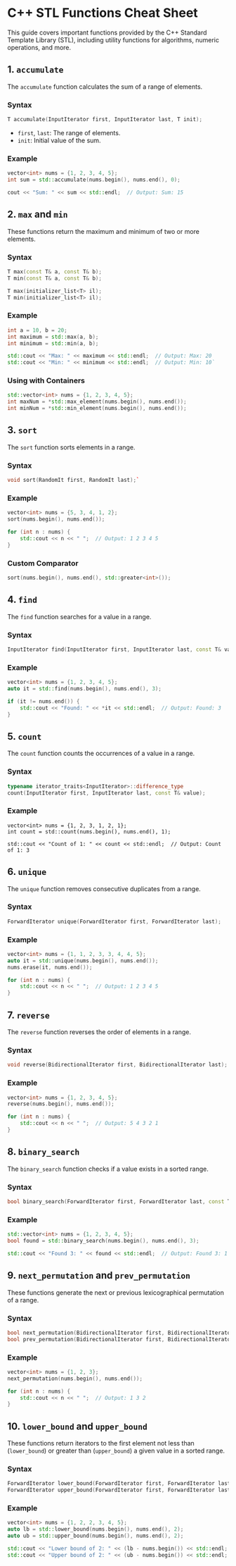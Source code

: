 C++ STL Functions Cheat Sheet
=============================

This guide covers important functions provided by the C++ Standard Template Library (STL), including utility functions for algorithms, numeric operations, and more.

1\. `accumulate`
----------------

The `accumulate` function calculates the sum of a range of elements.

### Syntax
```c++
T accumulate(InputIterator first, InputIterator last, T init);
```

-   `first`, `last`: The range of elements.
-   `init`: Initial value of the sum.

### Example
```c++
vector<int> nums = {1, 2, 3, 4, 5};
int sum = std::accumulate(nums.begin(), nums.end(), 0);

cout << "Sum: " << sum << std::endl;  // Output: Sum: 15
```

2\. `max` and `min`
-------------------

These functions return the maximum and minimum of two or more elements.

### Syntax
```c++
T max(const T& a, const T& b);
T min(const T& a, const T& b);

T max(initializer_list<T> il);
T min(initializer_list<T> il);
```
### Example
```c++
int a = 10, b = 20;
int maximum = std::max(a, b);
int minimum = std::min(a, b);

std::cout << "Max: " << maximum << std::endl;  // Output: Max: 20
std::cout << "Min: " << minimum << std::endl;  // Output: Min: 10`
```
### Using with Containers
```c++
std::vector<int> nums = {1, 2, 3, 4, 5};
int maxNum = *std::max_element(nums.begin(), nums.end());
int minNum = *std::min_element(nums.begin(), nums.end());
```
3\. `sort`
----------

The `sort` function sorts elements in a range.

### Syntax
```c++
void sort(RandomIt first, RandomIt last);`
```
### Example
```c++
vector<int> nums = {5, 3, 4, 1, 2};
sort(nums.begin(), nums.end());

for (int n : nums) {
    std::cout << n << " ";  // Output: 1 2 3 4 5
}
```
### Custom Comparator
```c++
sort(nums.begin(), nums.end(), std::greater<int>());
```
4\. `find`
----------

The `find` function searches for a value in a range.

### Syntax
```c++
InputIterator find(InputIterator first, InputIterator last, const T& value);
```
### Example
```c++
vector<int> nums = {1, 2, 3, 4, 5};
auto it = std::find(nums.begin(), nums.end(), 3);

if (it != nums.end()) {
    std::cout << "Found: " << *it << std::endl;  // Output: Found: 3
}
```
5\. `count`
-----------

The `count` function counts the occurrences of a value in a range.

### Syntax
```c++
typename iterator_traits<InputIterator>::difference_type
count(InputIterator first, InputIterator last, const T& value);
```
### Example
```
vector<int> nums = {1, 2, 3, 1, 2, 1};
int count = std::count(nums.begin(), nums.end(), 1);

std::cout << "Count of 1: " << count << std::endl;  // Output: Count of 1: 3
```
6\. `unique`
------------

The `unique` function removes consecutive duplicates from a range.

### Syntax
```c++
ForwardIterator unique(ForwardIterator first, ForwardIterator last);
```
### Example
```c++
vector<int> nums = {1, 1, 2, 3, 3, 4, 4, 5};
auto it = std::unique(nums.begin(), nums.end());
nums.erase(it, nums.end());

for (int n : nums) {
    std::cout << n << " ";  // Output: 1 2 3 4 5
}
```
7\. `reverse`
-------------

The `reverse` function reverses the order of elements in a range.

### Syntax
```c++
void reverse(BidirectionalIterator first, BidirectionalIterator last);
```
### Example
```c++
vector<int> nums = {1, 2, 3, 4, 5};
reverse(nums.begin(), nums.end());

for (int n : nums) {
    std::cout << n << " ";  // Output: 5 4 3 2 1
}
```
8\. `binary_search`
-------------------

The `binary_search` function checks if a value exists in a sorted range.

### Syntax
```c++
bool binary_search(ForwardIterator first, ForwardIterator last, const T& value);
```
### Example
```c++
std::vector<int> nums = {1, 2, 3, 4, 5};
bool found = std::binary_search(nums.begin(), nums.end(), 3);

std::cout << "Found 3: " << found << std::endl;  // Output: Found 3: 1 (true)
```
9\. `next_permutation` and `prev_permutation`
---------------------------------------------

These functions generate the next or previous lexicographical permutation of a range.

### Syntax

```c++
bool next_permutation(BidirectionalIterator first, BidirectionalIterator last);
bool prev_permutation(BidirectionalIterator first, BidirectionalIterator last);
```
### Example
```c++
vector<int> nums = {1, 2, 3};
next_permutation(nums.begin(), nums.end());

for (int n : nums) {
    std::cout << n << " ";  // Output: 1 3 2
}
```
10\. `lower_bound` and `upper_bound`
------------------------------------

These functions return iterators to the first element not less than (`lower_bound`) or greater than (`upper_bound`) a given value in a sorted range.

### Syntax
```c++
ForwardIterator lower_bound(ForwardIterator first, ForwardIterator last, const T& value);
ForwardIterator upper_bound(ForwardIterator first, ForwardIterator last, const T& value);
```
### Example
```c++
vector<int> nums = {1, 2, 2, 3, 4, 5};
auto lb = std::lower_bound(nums.begin(), nums.end(), 2);
auto ub = std::upper_bound(nums.begin(), nums.end(), 2);

std::cout << "Lower bound of 2: " << (lb - nums.begin()) << std::endl;  // Output: 1
std::cout << "Upper bound of 2: " << (ub - nums.begin()) << std::endl;  // Output: 3
```